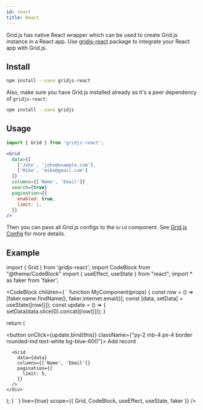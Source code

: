 ```yaml
---
id: react
title: React 
---
```


Grid.js has native React wrapper which can be used to create Grid.js instance in a React app. Use [gridjs-react](https://github.com/grid-js/gridjs-react)
package to integrate your React app with Grid.js.

## Install

```bash
npm install --save gridjs-react
```

Also, make sure you have Grid.js installed already as it's a peer dependency of `gridjs-react`:

```bash
npm install --save gridjs
```

## Usage

```js
import { Grid } from 'gridjs-react';
```

```jsx
<Grid
  data={[
    ['John', 'john@example.com'],
    ['Mike', 'mike@gmail.com']
  ]}
  columns={['Name', 'Email']}
  search={true}
  pagination={{
    enabled: true,
    limit: 1,
  }}
/>
```

Then you can pass all Grid.js configs to the `Grid` component. See [Grid.js Config](../config.md) for more details.

## Example

import { Grid } from 'gridjs-react';
import CodeBlock from "@theme/CodeBlock"
import { useEffect, useState } from "react";
import * as faker from 'faker';

<CodeBlock children={
`
function MyComponent(props) {
  const row = () => [faker.name.findName(), faker.internet.email()];
  const [data, setData] = useState([row()]);
  const update = () => {
    setData(data.slice(0).concat([row()]));
  }
  
  return (
    <div>
      <button onClick={update.bind(this)} className={"py-2 mb-4 px-4 border rounded-md text-white bg-blue-600"}>
        Add record
      </button>
      
      <Grid
        data={data}
        columns={['Name', 'Email']}
        pagination={{
          limit: 5,
        }}
      />
    </div>
  );
}
`
} live={true} scope={{ Grid, CodeBlock, useEffect, useState, faker }} />


